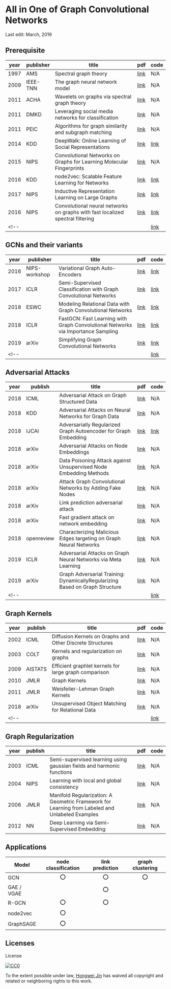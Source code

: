 # All in One of Graph Convolutional Networks

Last edit: March, 2019

## Prerequisite

| year | publisher | title | pdf | code |
|------|---|---|---|---|
| 1997 | AMS | Spectral graph theory | [link](http://www.math.ucsd.edu/~fan/research/revised.html) | N/A |
| 2009 | IEEE-TNN | The graph neural network model | [link](http://citeseerx.ist.psu.edu/viewdoc/download?doi=10.1.1.1015.7227&rep=rep1&type=pdf) | N/A |
| 2011 | ACHA | Wavelets on graphs via spectral graph theory | [link](https://arxiv.org/pdf/0912.3848.pdf) | N/A
| 2011 | DMKD | Leveraging social media networks for classification | [link](https://link.springer.com/article/10.1007/s10618-010-0210-x) | N/A |
| 2011 | PEIC | Algorithms for graph similarity and subgraph matching | [link](https://people.eecs.berkeley.edu/~aramdas/reports/DBreport.pdf) | N/A |
| 2014 | KDD | DeepWalk: Online Learning of Social Representations | [link](https://arxiv.org/pdf/1403.6652.pdf) | [link](https://github.com/phanein/deepwalk) |
| 2015 | NIPS | Convolutional Networks on Graphs for Learning Molecular Fingerprints | [link](https://papers.nips.cc/paper/5954-convolutional-networks-on-graphs-for-learning-molecular-fingerprints.pdf) | N/A |
| 2016 | KDD | node2vec: Scalable Feature Learning for Networks | [link](https://arxiv.org/pdf/1607.00653.pdf) | [link](https://github.com/aditya-grover/node2vec) |
| 2017 | NIPS | Inductive Representation Learning on Large Graphs | [link](https://arxiv.org/pdf/1706.02216.pdf) | [link](https://github.com/williamleif/GraphSAGE) |
| 2016 | NIPS | Convolutional neural networks on graphs with fast localized spectral filtering | [link](https://arxiv.org/pdf/1606.09375.pdf) | [link](https://github.com/mdeff/cnn_graph)
<!-- | | | | [link]() | [link]() | -->

## GCNs and their variants

| year | publisher | title | pdf | code |
|------|---|---|---|---|
| 2016 | NIPS-workshop | Variational Graph Auto-Encoders | [link](https://arxiv.org/pdf/1611.07308.pdf) | [link](https://github.com/tkipf/gae) |
| 2017 | ICLR | Semi-Supervised Classification with Graph Convolutional Networks | [link](https://arxiv.org/pdf/1609.02907.pdf) | [link](https://github.com/tkipf/gcn) |
| 2018 | ESWC | Modeling Relational Data with Graph Convolutional Networks | [link](https://arxiv.org/pdf/1703.06103.pdf) | [link](https://github.com/MichSchli/RelationPrediction) |
| 2018 | ICLR | FastGCN: Fast Learning with Graph Convolutional Networks via Importance Sampling | [link](https://arxiv.org/pdf/1801.10247.pdf) | [link](https://github.com/matenure/FastGCN) |
| 2019 | arXiv | Simplifying Graph Convolutional Networks | [link](https://arxiv.org/pdf/1902.07153.pdf) | [link](https://github.com/Tiiiger/SGC) |
<!-- | | | | [link]() | [link]() | -->

## Adversarial Attacks

| year | publish | title | pdf | code |
|--|--|--|--|--|
| 2018 | ICML | Adversarial Attack on Graph Structured Data | [link](https://arxiv.org/pdf/1806.02371) | N/A |
| 2018 | KDD | Adversarial Attacks on Neural Networks for Graph Data | [link](https://arxiv.org/pdf/1805.07984.pdf) | N/A |
| 2018 | IJCAI | Adversarially Regularized Graph Autoencoder for Graph Embedding | [link](https://www.ijcai.org/proceedings/2018/0362.pdf) | [link](https://github.com/Ruiqi-Hu/ARGA) |
| 2018 | arXiv | Adversarial Attacks on Node Embeddings | [link](https://arxiv.org/pdf/1809.01093) | N/A |
| 2018 | arXiv | Data Poisoning Attack against Unsupervised Node Embedding Methods | [link](https://arxiv.org/pdf/1810.12881.pdf) | N/A |
| 2018 | arXiv | Attack Graph Convolutional Networks by Adding Fake Nodes | [link](https://arxiv.org/pdf/1810.10751) | N/A |
| 2018 | arXiv | Link prediction adversarial attack | [link](https://arxiv.org/pdf/1810.01110) | N/A |
| 2018 | arXiv | Fast gradient attack on network embedding | [link](https://arxiv.org/pdf/1809.02797) | N/A |
| 2018 | openreview | Characterizing Malicious Edges targeting on Graph Neural Networks | [link](https://openreview.net/pdf?id=HJxdAoCcYX) | N/A |
| 2019 | ICLR |  Adversarial Attacks on Graph Neural Networks via Meta Learning | [link](https://openreview.net/pdf?id=Bylnx209YX) | N/A |
| 2019 | arXiv | Graph Adversarial Training: DynamicallyRegularizing Based on Graph Structure | [link](https://arxiv.org/pdf/1902.08226.pdf) | N/A |
<!-- | | | | [link]() | [link]() | -->

## Graph Kernels

| year | publish | title | pdf | code |
|--|--|--|--|--|
| 2002 | ICML | Diffusion Kernels on Graphs and Other Discrete Structures | [link](http://people.cs.uchicago.edu/~risi/papers/diffusion-kernels.pdf) | N/A |
| 2003 | COLT | Kernels and regularization on graphs | [link](https://link.springer.com/chapter/10.1007/978-3-540-45167-9_12) | N/A |
| 2009 | AISTATS | Efficient graphlet kernels for large graph comparison | [link](http://proceedings.mlr.press/v5/shervashidze09a/shervashidze09a.pdf) | N/A |
| 2010 | JMLR | Graph Kernels | [link](http://www.jmlr.org/papers/volume11/vishwanathan10a/vishwanathan10a.pdf) | N/A |
| 2011 | JMLR | Weisfeiler-Lehman Graph Kernels | [link](http://www.jmlr.org/papers/volume12/shervashidze11a/shervashidze11a.pdf) | N/A |
| 2018 | arXiv | Unsupervised Object Matching for Relational Data | [link](https://arxiv.org/pdf/1810.03770.pdf) | N/A |
<!-- | | | | [link]() | [link]() | -->

## Graph Regularization

| year | publish | title | pdf | code |
|--|--|--|--|--|
| 2003 | ICML | Semi-supervised learning using gaussian fields and harmonic functions | [link](https://www.aaai.org/Papers/ICML/2003/ICML03-118.pdf) | N/A |
| 2004 | NIPS | Learning with local and global consistency | [link](http://papers.nips.cc/paper/2506-learning-with-local-and-global-consistency.pdf) | N/A |
| 2006 | JMLR | Manifold Regularization: A Geometric Framework for Learning from Labeled and Unlabeled Examples | [link](http://www.jmlr.org/papers/volume7/belkin06a/belkin06a.pdf) | N/A |
| 2012 | NN | Deep Learning via Semi-Supervised Embedding | [link](https://link.springer.com/chapter/10.1007/978-3-642-35289-8_34) | N/A |

## Applications

| Model | node classification | link prediction | graph clustering |  
|--|:--:|:--:|:--:|
| GCN | :o: | :o: | :o: |
| GAE / VGAE |  | :o: | |
| R-GCN | :o: | :o: | |
| node2vec | :o: | | |
| GraphSAGE | :o: | | |

## Licenses

License

[![CC0](https://licensebuttons.net/p/zero/1.0/88x31.png)](http://creativecommons.org/publicdomain/zero/1.0/)

To the extent possible under law, [Hongwei Jin](https://www.cs.uic.edu/~hjin) has waived all copyright and related or neighboring rights to this work.
